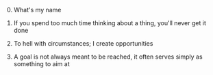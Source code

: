 0. What's my name

1. If you spend too much time thinking about a thing, you'll never get it done 

2. To hell with circumstances; I create opportunities

3. A goal is not always meant to be reached, it often serves simply as something to aim at 

